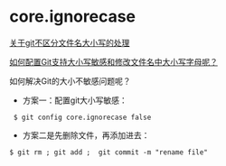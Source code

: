 core.ignorecase
===

[关于git不区分文件名大小写的处理](http://www.cnblogs.com/rollenholt/p/4060238.html)

[如何配置Git支持大小写敏感和修改文件名中大小写字母呢？](http://blog.hexu.org/archives/1909.shtml)


如何解决Git的大小不敏感问题呢？

- 方案一：配置git大小写敏感：

```Shell
 $ git config core.ignorecase false
```

- 方案二是先删除文件，再添加进去：

```Shell
$ git rm ; git add ;  git commit -m "rename file"
```
